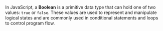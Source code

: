 In JavaScript, a **Boolean** is a primitive data type that can hold one of two values: `true` or `false`. 
These values are used to represent and manipulate logical states and are commonly used in conditional statements and loops to control program flow.
